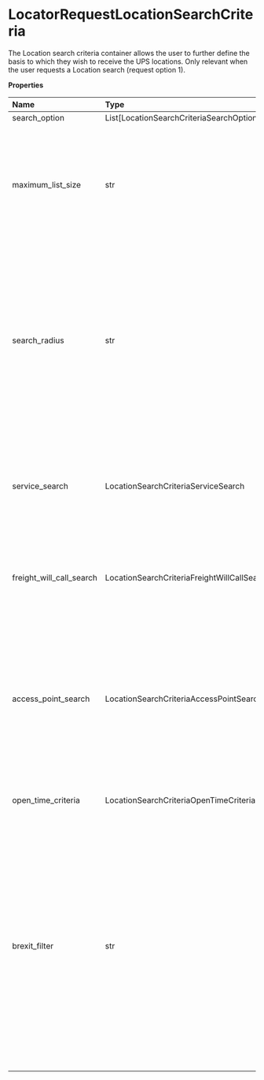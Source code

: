 # LocatorRequestLocationSearchCriteria

The Location search criteria container allows the user to further define the basis to which they wish to receive the UPS locations.
Only relevant when the user requests a Location search (request option 1).

**Properties**

| Name                     | Type                                        | Required | Description                                                                                                                                                                                                                                                                                                                 |
| :----------------------- | :------------------------------------------ | :------- | :-------------------------------------------------------------------------------------------------------------------------------------------------------------------------------------------------------------------------------------------------------------------------------------------------------------------------- |
| search_option            | List[LocationSearchCriteriaSearchOption]    | ❌       |                                                                                                                                                                                                                                                                                                                             |
| maximum_list_size        | str                                         | ❌       | If present, indicates the maximum number of locations the client wishes to receive in response; ranges from 1 to 50 with a default value of 5.                                                                                                                                                                              |
| search_radius            | str                                         | ❌       | Defines the maximum radius the user wishes to search for a UPS location. If the user does not specify, the default value is 100 miles. Whole numbers only. Valid values are: 5-100 for UnitOfMeasure MI 5-150 for UnitOfMesaure KM                                                                                          |
| service_search           | LocationSearchCriteriaServiceSearch         | ❌       | Allows for users to further define the search criteria. Refer to the rules specified in Service Search section.                                                                                                                                                                                                             |
| freight_will_call_search | LocationSearchCriteriaFreightWillCallSearch | ❌       | Freight Will Call Search Container. Required if SearchOption is '05-Freight Will Call Search'                                                                                                                                                                                                                               |
| access_point_search      | LocationSearchCriteriaAccessPointSearch     | ❌       | Applicable for request option 64 only. This contains inclusion and exclusion criteria for address search. It also contains Account Number and Access Point Public ID search elements.                                                                                                                                       |
| open_time_criteria       | LocationSearchCriteriaOpenTimeCriteria      | ❌       | Container to hold open times of the Location.                                                                                                                                                                                                                                                                               |
| brexit_filter            | str                                         | ❌       | Brexit Filter. Applicable for country code GB; Pass the PostalCode for the address in the location search if Brexit functionality is desired. UAPs with postal code starts with BT returned when brexit filter starts with BT, else UAPs returned with non BT postal code. Applicable for UAP and Proximal building search. |

<!-- This file was generated by liblab | https://liblab.com/ -->
